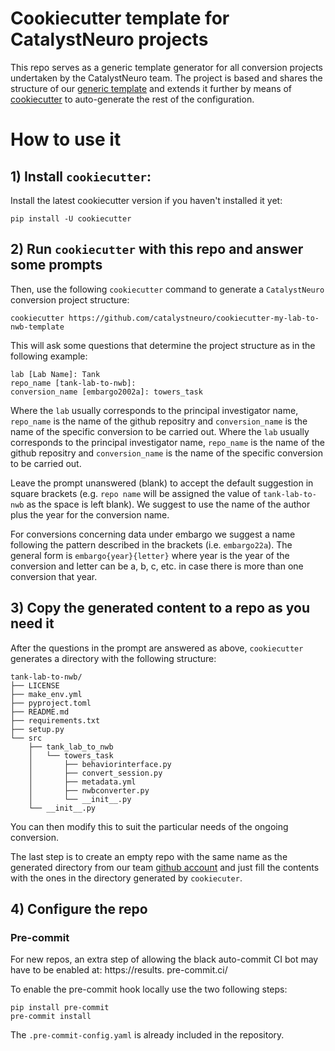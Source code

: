 # Cookiecutter template for CatalystNeuro projects
This repo serves as a generic template generator for all conversion projects undertaken by the CatalystNeuro team. 
The project is based and shares the structure of our
[generic template](https://github.com/catalystneuro/my-lab-to-nwb-template) and extends it further by means of
[cookiecutter](https://github.com/cookiecutter/cookiecutter) to auto-generate the rest of the configuration.

# How to use it

## 1) Install `cookiecutter`:

Install the latest cookiecutter version if you haven't installed it yet:

    pip install -U cookiecutter

## 2) Run `cookiecutter` with this repo and answer some prompts

Then, use the following `cookiecutter` command to generate a `CatalystNeuro` conversion project structure:

    cookiecutter https://github.com/catalystneuro/cookiecutter-my-lab-to-nwb-template

This will ask some questions that determine the project structure as in the following example:

    lab [Lab Name]: Tank
    repo_name [tank-lab-to-nwb]: 
    conversion_name [embargo2002a]: towers_task

Where the `lab` usually corresponds to the principal investigator name, `repo_name` is the name of the github repositry and `conversion_name` is the name of the specific conversion to be carried out.
Where the `lab` usually corresponds to the principal investigator name, `repo_name` is the name of the github 
repositry and `conversion_name` is the name of the specific conversion to be carried out. 

Leave the prompt unanswered (blank) to accept the default suggestion in square brackets (e.g. `repo name` will be 
assigned the value of `tank-lab-to-nwb` as the space is left blank). We suggest to use the name of the author plus the 
year for the conversion name.

For conversions concerning data under embargo we suggest a name following the pattern described in the brackets (i.e.
`embargo22a`). The general form is `embargo{year}{letter}` where year is the year of the conversion and letter can 
be a, b, c, etc. in case there is more than one conversion that year.

## 3) Copy the generated content to a repo as you need it

After the questions in the prompt are answered as above, `cookiecutter` generates a directory with the following 
structure:

    tank-lab-to-nwb/
    ├── LICENSE
    ├── make_env.yml
    ├── pyproject.toml
    ├── README.md
    ├── requirements.txt
    ├── setup.py
    └── src
        ├── tank_lab_to_nwb
        │   └── towers_task
        │       ├── behaviorinterface.py
        │       ├── convert_session.py
        │       ├── metadata.yml
        │       ├── nwbconverter.py
        │       └── __init__.py
        └── __init__.py


You can then modify this to suit the particular needs of the ongoing conversion.

The last step is to create an empty repo with the same name as the generated directory from our team 
[github account](https://github.com/catalystneuro) and just fill the contents with the ones in the directory 
generated by `cookiecuter`.

## 4) Configure the repo

### Pre-commit
For new repos, an extra step of allowing the black auto-commit CI bot may have to be enabled at: https://results.
pre-commit.ci/

To enable the pre-commit hook locally use the two following steps:
```
pip install pre-commit
pre-commit install
```

The `.pre-commit-config.yaml` is already included in the repository.
